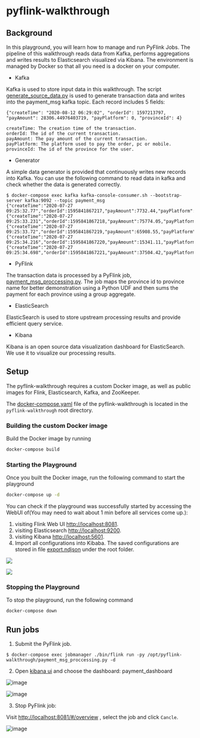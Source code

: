 # pyflink-walkthrough

## Background

In this playground, you will learn how to manage and run PyFlink Jobs. The pipeline of this walkthrough reads data from Kafka, performs aggregations and writes results to Elasticsearch visualized via Kibana. The environment is managed by Docker so that all you need is a docker on your computer.

- Kafka

Kafka is used to store input data in this walkthrough. The script [generate_source_data.py](https://github.com/hequn8128/pyflink-walkthrough/blob/master/generate_source_data.py) is used to generate transaction data and writes into the payment_msg kafka topic. Each record includes 5 fields: 
```text
{"createTime": "2020-08-12 06:29:02", "orderId": 1597213797, "payAmount": 28306.44976403719, "payPlatform": 0, "provinceId": 4}
```
```text
createTime: The creation time of the transaction. 
orderId: The id of the current transaction.
payAmount: The pay amount of the current transaction.
payPlatform: The platform used to pay the order, pc or mobile.
provinceId: The id of the province for the user. 
```

- Generator 

A simple data generator is provided that continuously writes new records into Kafka. 
You can use the following command to read data in kafka and check whether the data is generated correctly.

```shell script
$ docker-compose exec kafka kafka-console-consumer.sh --bootstrap-server kafka:9092 --topic payment_msg
{"createTime":"2020-07-27 09:25:32.77","orderId":1595841867217,"payAmount":7732.44,"payPlatform":0,"provinceId":3}
{"createTime":"2020-07-27 09:25:33.231","orderId":1595841867218,"payAmount":75774.05,"payPlatform":0,"provinceId":3}
{"createTime":"2020-07-27 09:25:33.72","orderId":1595841867219,"payAmount":65908.55,"payPlatform":0,"provinceId":0}
{"createTime":"2020-07-27 09:25:34.216","orderId":1595841867220,"payAmount":15341.11,"payPlatform":0,"provinceId":1}
{"createTime":"2020-07-27 09:25:34.698","orderId":1595841867221,"payAmount":37504.42,"payPlatform":0,"provinceId":0}
```

- PyFlink

The transaction data is processed by a PyFlink job, [payment_msg_proccessing.py](https://github.com/hequn8128/pyflink-walkthrough/blob/master/payment_msg_proccessing.py). The job maps the province id to province name for better demonstration using a Python UDF and then sums the payment for each province using a group aggregate. 

- ElasticSearch

ElasticSearch is used to store upstream processing results and provide efficient query service.

- Kibana

Kibana is an open source data visualization dashboard for ElasticSearch. We use it to visualize our processing results.

## Setup

The pyflink-walkthrough requires a custom Docker image, as well as public images for Flink, Elasticsearch, Kafka, and ZooKeeper. 

The [docker-compose.yaml](https://github.com/hequn8128/pyflink-walkthrough/blob/master/docker-compose.yml) file of the pyflink-walkthrough is located in the `pyflink-walkthrough` root directory.

### Building the custom Docker image

Build the Docker image by running

```bash
docker-compose build
```

### Starting the Playground

Once you built the Docker image, run the following command to start the playground

```bash
docker-compose up -d
```

You can check if the playground was successfully started by accessing the WebUI of(You may need to wait about 1 min before all services come up.):

1. visiting Flink Web UI [http://localhost:8081](http://localhost:8081).
2. visiting Elasticsearch [http://localhost:9200](http://localhost:9200).
3. visiting Kibana [http://localhost:5601](http://localhost:5601).
4. Import all configurations into Kibaba. The saved configurations are stored in file [export.ndjson](https://github.com/hequn8128/pyflink-walkthrough/blob/master/export.ndjson) under the root folder.

![](./pic/import.png)

![](./pic/import2.png)

### Stopping the Playground

To stop the playground, run the following command

```bash
docker-compose down
```


## Run jobs

1. Submit the PyFlink job.
```shell script
$ docker-compose exec jobmanager ./bin/flink run -py /opt/pyflink-walkthrough/payment_msg_proccessing.py -d
```

2. Open [kibana ui](http://localhost:5601) and choose the dashboard: payment_dashboard

![image](pic/dash_board.png)

![image](pic/final.png)

3. Stop PyFlink job:

Visit [http://localhost:8081/#/overview](http://localhost:8081/#/overview) , select the job and click `Cancle`.

![image](pic/cancel.png)
